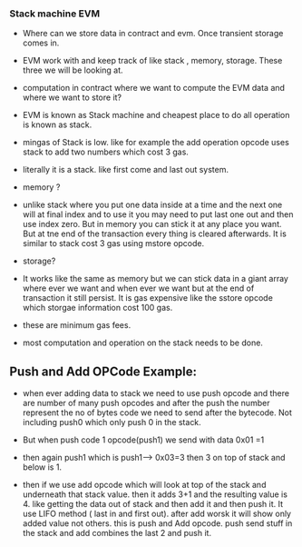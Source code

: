 ### Stack machine EVM

- Where can we store data in contract and evm. Once transient storage comes in.

- EVM work with and keep track of like stack , memory, storage. These three we will be looking at.

- computation in contract where we want to compute the EVM data and where we want to store it?

- EVM is known as Stack machine and cheapest place to do all operation is known as stack.

- mingas of Stack is low. like for example the add operation opcode uses stack to add two numbers which cost 3 gas.

- literally it is a stack. like first come and last out system.

- memory ?
- unlike stack where you put one data inside at a time and the next one will at final index and to use it you may need to put last one out and then use index zero. But in memory you can stick it at any place you want. But at tne end of the transaction every thing is cleared afterwards. It is similar to stack cost 3 gas using mstore opcode.

- storage?
- It works like the same as memory but we can stick data in a giant array where ever we want and when ever we want but at the end of transaction it still persist. It is gas expensive like the sstore opcode which storgae information cost 100 gas.

- these are minimum gas fees.
- most computation and operation on the stack needs to be done.

## Push and Add OPCode Example:

- when ever adding data to stack we need to use push opcode and there are number of many push opcodes and after the push the number represent the no of bytes code we need to send after the bytecode. Not including push0 which only push 0 in the stack.

- But when push code 1 opcode(push1) we send with data 0x01 =1

- then again push1 which is push1--> 0x03=3 then 3 on top of stack and below is 1.

- then if we use add opcode which will look at top of the stack and underneath that stack value. then it adds 3+1 and the resulting value is 4. like getting the data out of stack and then add it and then push it. It use LIFO method ( last in and first out). after add worsk it will show only added value not others. this is push and Add opcode. push send stuff in the stack and add combines the last 2 and push it.
